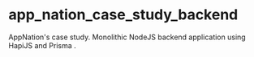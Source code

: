 # app_nation_case_study_backend

AppNation's case study. Monolithic NodeJS backend application using HapiJS and Prisma .
